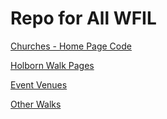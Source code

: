 # Repo for All WFIL

[Churches - Home Page Code](https://gist.github.com/scottmav/aece5c81e4fc2fc1604b#home-page-code-for-all-church-listings)

[Holborn Walk Pages](https://gist.github.com/scottmav/25ca5ed0f1c29a3757a0#guided-walks)

[Event Venues](https://gist.github.com/scottmav/953255b693bfaf2be970#event-venues)

[Other Walks](https://gist.github.com/scottmav/345e6437fbf96bbc853b#other-walks)
